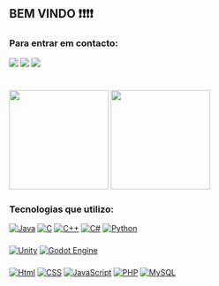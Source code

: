 ## BEM VINDO ❗❗❗❗

### Para entrar em contacto:
 <a href="https://twitter.com/derqleine" target="_blank"><img src="https://img.shields.io/badge/Twitter-000000?style=for-the-badge&logo=X&logoColor=white" target="_blank"></a> 
 <a href="https://instagram.com/derqleine" target="_blank"><img src="https://img.shields.io/badge/Instagram-E4405F?style=for-the-badge&logo=instagram&logoColor=white" target="_blank"></a>
 <a href = "gabrielde.1503@gmail.com"><img src="https://img.shields.io/badge/Gmail-D14836?style=for-the-badge&logo=gmail&logoColor=white" target="_blank"></a>
 #
 <img height="180em" src="https://github-readme-stats.vercel.app/api?username=derqleine&show_icons=true&theme=dracula&include_all_commits=true&count_private=true"/>
 <img height="180em" src="https://github-readme-stats.vercel.app/api/top-langs/?username=derqleine&layout=compact&langs_count=7&theme=dracula"/>

### Tecnologias que utilizo:
 [![Java](https://img.shields.io/badge/Java-%23ED8B00.svg?style=for-the-badge&logo=&logoColor=white)](#)
 [![C](https://img.shields.io/badge/C-00599C?style=for-the-badge&logo=c&logoColor=white)]()
 [![C++](https://img.shields.io/badge/C++-5E97D0?style=for-the-badge&logo=c%2B%2B&logoColor=white)]()
 [![C#](https://custom-icon-badges.demolab.com/badge/C%23-%23239120.svg?style=for-the-badge&logo=cshrp&logoColor=white)]()
 [![Python](https://img.shields.io/badge/Python-3776AB?style=for-the-badge&logo=python&logoColor=fff)]()
 ###
 [![Unity](https://img.shields.io/badge/Unity-%23000000.svg?style=for-the-badge&logo=unity&logoColor=white)]()
 [![Godot Engine](https://img.shields.io/badge/Godot-%23FFFFFF.svg?style=for-the-badge&logo=godot-engine)]()
 ###
 [![Html](https://img.shields.io/badge/HTML5-E34F26?style=for-the-badge&logo=html5&logoColor=white)]()
 [![CSS](https://img.shields.io/badge/CSS3-1572B6?style=for-the-badge&logo=css3&logoColor=white)]()
 [![JavaScript](https://img.shields.io/badge/JavaScript-323330?style=for-the-badge&logo=javascript&logoColor=F7DF1E)]()
 [![PHP](https://img.shields.io/badge/php-%23777BB4.svg?style=for-the-badge&logo=php&logoColor=white)]()
 [![MySQL](https://img.shields.io/badge/MySQL-4479A1?style=for-the-badge&logo=mysql&logoColor=fff)]()
#

